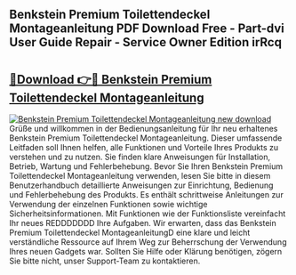 ## Benkstein Premium Toilettendeckel Montageanleitung PDF Download Free - Part-dvi User Guide Repair - Service Owner Edition irRcq

# <h2><a href="http://df758l.blite.top/?on=Benkstein+Premium+Toilettendeckel+Montageanleitung">🔗Download 👉🔴 Benkstein Premium Toilettendeckel Montageanleitung</a></h2>

[![Benkstein Premium Toilettendeckel Montageanleitung new download](https://i.imgur.com/lujVjoI.png)](http://df758l.blite.top/?on=Benkstein+Premium+Toilettendeckel+Montageanleitung)
Grüße und willkommen in der Bedienungsanleitung für Ihr neu erhaltenes Benkstein Premium Toilettendeckel Montageanleitung. Dieser umfassende Leitfaden soll Ihnen helfen, alle Funktionen und Vorteile Ihres Produkts zu verstehen und zu nutzen. Sie finden klare Anweisungen für Installation, Betrieb, Wartung und Fehlerbehebung. Bevor Sie Ihren Benkstein Premium Toilettendeckel Montageanleitung verwenden, lesen Sie bitte in diesem Benutzerhandbuch detaillierte Anweisungen zur Einrichtung, Bedienung und Fehlerbehebung des Produkts. Es enthält schrittweise Anleitungen zur Verwendung der einzelnen Funktionen sowie wichtige Sicherheitsinformationen. Mit Funktionen wie der Funktionsliste vereinfacht Ihr neues REDDDDDDD Ihre Aufgaben. Wir erwarten, dass das Benkstein Premium Toilettendeckel MontageanleitungD eine klare und leicht verständliche Ressource auf Ihrem Weg zur Beherrschung der Verwendung Ihres neuen Gadgets war. Sollten Sie Hilfe oder Klärung benötigen, zögern Sie bitte nicht, unser Support-Team zu kontaktieren.
